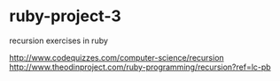 # ruby-project-3
recursion exercises in ruby

http://www.codequizzes.com/computer-science/recursion
http://www.theodinproject.com/ruby-programming/recursion?ref=lc-pb
